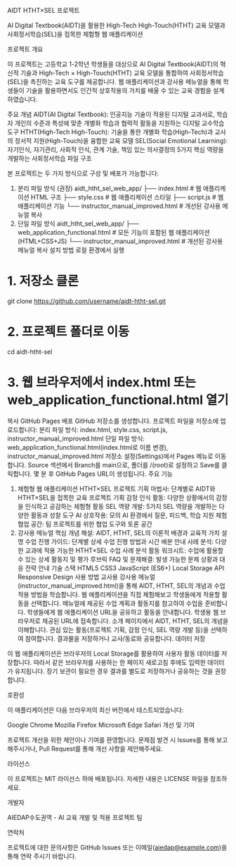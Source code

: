 AIDT HTHT×SEL 프로젝트

AI Digital Textbook(AIDT)을 활용한 High-Tech High-Touch(HTHT) 교육 모델과 사회정서학습(SEL)을 접목한 체험형 웹 애플리케이션

프로젝트 개요

이 프로젝트는 고등학교 1-2학년 학생들을 대상으로 AI Digital Textbook(AIDT)의 혁신적 기술과 High-Tech × High-Touch(HTHT) 교육 모델을 통합하여 사회정서학습(SEL)을 촉진하는 교육 도구를 제공합니다. 웹 애플리케이션과 강사용 메뉴얼을 통해 학생들이 기술을 활용하면서도 인간적 상호작용의 가치를 배울 수 있는 교육 경험을 설계하였습니다.

주요 개념
AIDT(AI Digital Textbook): 인공지능 기술이 적용된 디지털 교과서로, 학습자 개인의 수준과 특성에 맞춘 개별화 학습과 협력적 활동을 지원하는 디지털 교수학습 도구
HTHT(High-Tech High-Touch): 기술을 통한 개별화 학습(High-Tech)과 교사의 정서적 지원(High-Touch)을 융합한 교육 모델
SEL(Social Emotional Learning): 자기인식, 자기관리, 사회적 인식, 관계 기술, 책임 있는 의사결정의 5가지 핵심 역량을 개발하는 사회정서학습
파일 구조

본 프로젝트는 두 가지 방식으로 구성 및 배포가 가능합니다:

1. 분리 파일 방식 (권장)
aidt_htht_sel_web_app/
├── index.html        # 웹 애플리케이션 HTML 구조
├── style.css         # 웹 애플리케이션 스타일
├── script.js         # 웹 애플리케이션 기능
└── instructor_manual_improved.html  # 개선된 강사용 메뉴얼
복사
2. 단일 파일 방식
aidt_htht_sel_web_app/
├── web_application_functional.html  # 모든 기능이 포함된 웹 애플리케이션(HTML+CSS+JS)
└── instructor_manual_improved.html  # 개선된 강사용 메뉴얼
복사
설치 방법
로컬 환경에서 실행
# 1. 저장소 클론
git clone https://github.com/username/aidt-htht-sel.git

# 2. 프로젝트 폴더로 이동
cd aidt-htht-sel

# 3. 웹 브라우저에서 index.html 또는 web_application_functional.html 열기
복사
GitHub Pages 배포
GitHub 저장소를 생성합니다.
프로젝트 파일을 저장소에 업로드합니다:
분리 파일 방식: index.html, style.css, script.js, instructor_manual_improved.html
단일 파일 방식: web_application_functional.html(index.html로 이름 변경), instructor_manual_improved.html
저장소 설정(Settings)에서 Pages 메뉴로 이동합니다.
Source 섹션에서 Branch를 main으로, 폴더를 /(root)로 설정하고 Save를 클릭합니다.
몇 분 후 GitHub Pages URL이 생성됩니다.
주요 기능
1. 체험형 웹 애플리케이션
HTHT×SEL 프로젝트 기획 마법사: 단계별로 AIDT와 HTHT×SEL을 접목한 교육 프로젝트 기획
감정 인식 활동: 다양한 상황에서의 감정을 인식하고 공감하는 체험형 활동
SEL 역량 개발: 5가지 SEL 역량을 개발하는 다양한 활동과 성찰 도구
AI 상호작용: 모의 AI 환경에서 질문, 피드백, 학습 지원 체험
협업 공간: 팀 프로젝트를 위한 협업 도구와 토론 공간
2. 강사용 메뉴얼
핵심 개념 해설: AIDT, HTHT, SEL의 이론적 배경과 교육적 가치 설명
수업 진행 가이드: 단계별 상세 수업 진행 방법과 시간 배분 안내
사례 분석: 다양한 교과에 적용 가능한 HTHT×SEL 수업 사례 분석
활동 워크시트: 수업에 활용할 수 있는 상세 활동지 및 평가 루브릭
FAQ 및 문제해결: 발생 가능한 문제 상황과 대응 전략 안내
기술 스택
HTML5
CSS3
JavaScript (ES6+)
Local Storage API
Responsive Design
사용 방법
교사용
강사용 메뉴얼(instructor_manual_improved.html)을 통해 AIDT, HTHT, SEL의 개념과 수업 적용 방법을 학습합니다.
웹 애플리케이션을 직접 체험해보고 학생들에게 적용할 활동을 선택합니다.
메뉴얼에 제공된 수업 계획과 활동지를 참고하여 수업을 준비합니다.
학생들에게 웹 애플리케이션 URL을 공유하고 활동을 안내합니다.
학생용
웹 브라우저로 제공된 URL에 접속합니다.
소개 페이지에서 AIDT, HTHT, SEL의 개념을 이해합니다.
관심 있는 활동(프로젝트 기획, 감정 인식, SEL 역량 개발 등)을 선택하여 참여합니다.
결과물을 저장하거나 교사/동료와 공유합니다.
데이터 저장

이 웹 애플리케이션은 브라우저의 Local Storage를 활용하여 사용자 활동 데이터를 저장합니다. 따라서 같은 브라우저를 사용하는 한 페이지 새로고침 후에도 입력한 데이터가 유지됩니다. 장기 보관이 필요한 경우 결과를 별도로 저장하거나 공유하는 것을 권장합니다.

호환성

이 애플리케이션은 다음 브라우저의 최신 버전에서 테스트되었습니다:

Google Chrome
Mozilla Firefox
Microsoft Edge
Safari
개선 및 기여

프로젝트 개선을 위한 제안이나 기여를 환영합니다. 문제점 발견 시 Issues를 통해 보고해주시거나, Pull Request를 통해 개선 사항을 제안해주세요.

라이선스

이 프로젝트는 MIT 라이선스 하에 배포됩니다. 자세한 내용은 LICENSE 파일을 참조하세요.

개발자

AIEDAP수도권역 - AI 교육 개발 및 적용 프로젝트 팀

연락처

프로젝트에 대한 문의사항은 GitHub Issues 또는 이메일(aiedap@example.com)을 통해 연락 주시기 바랍니다.